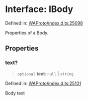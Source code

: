 # Interface: IBody

Defined in: [WAProto/index.d.ts:25098](https://github.com/Fokusdotid/bail/blob/3bcafd64e13ba51a595ace0ee7bd2c9c52ab1814/WAProto/index.d.ts#L25098)

Properties of a Body.

## Properties

### text?

> `optional` **text**: `null` \| `string`

Defined in: [WAProto/index.d.ts:25101](https://github.com/Fokusdotid/bail/blob/3bcafd64e13ba51a595ace0ee7bd2c9c52ab1814/WAProto/index.d.ts#L25101)

Body text
